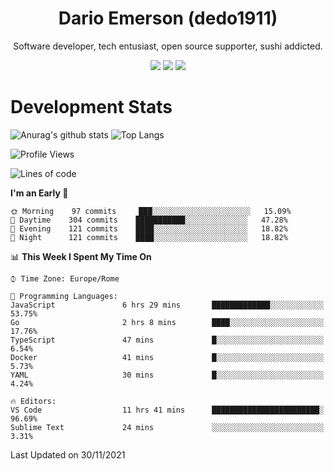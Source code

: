 <div align="center">
  
# Dario Emerson (dedo1911)
Software developer, tech entusiast, open source supporter, sushi addicted.

[![](https://img.shields.io/badge/-Linkedin-informational?style=for-the-badge&logo=linkedin&logoColor=white&color=2867B2)](http://linkedin.com/in/dedo1911)
[![](https://img.shields.io/badge/-Telegram-informational?style=for-the-badge&logo=telegram&logoColor=white&color=0088cc)](https://t.me/dedo1911)
[![](https://img.shields.io/badge/-Facebook-informational?style=for-the-badge&logo=facebook&logoColor=white&color=3b5998)](https://fb.com/dedo1911)

</div>

# Development Stats

![Anurag's github stats](https://github-readme-stats.vercel.app/api?username=dedo1911&count_private=true&show_icons=true&theme=chartreuse-dark)
![Top Langs](https://github-readme-stats.vercel.app/api/top-langs/?username=dedo1911&theme=chartreuse-dark&layout=compact)

<!--START_SECTION:waka-->
![Profile Views](http://img.shields.io/badge/Profile%20Views-1-blue)

![Lines of code](https://img.shields.io/badge/From%20Hello%20World%20I%27ve%20Written-70559%20lines%20of%20code-blue)

**I'm an Early 🐤** 

```text
🌞 Morning    97 commits     ███░░░░░░░░░░░░░░░░░░░░░░   15.09% 
🌆 Daytime    304 commits    ███████████░░░░░░░░░░░░░░   47.28% 
🌃 Evening    121 commits    ████░░░░░░░░░░░░░░░░░░░░░   18.82% 
🌙 Night      121 commits    ████░░░░░░░░░░░░░░░░░░░░░   18.82%

```


📊 **This Week I Spent My Time On** 

```text
⌚︎ Time Zone: Europe/Rome

💬 Programming Languages: 
JavaScript               6 hrs 29 mins       █████████████░░░░░░░░░░░░   53.75% 
Go                       2 hrs 8 mins        ████░░░░░░░░░░░░░░░░░░░░░   17.76% 
TypeScript               47 mins             █░░░░░░░░░░░░░░░░░░░░░░░░   6.54% 
Docker                   41 mins             █░░░░░░░░░░░░░░░░░░░░░░░░   5.73% 
YAML                     30 mins             █░░░░░░░░░░░░░░░░░░░░░░░░   4.24%

🔥 Editors: 
VS Code                  11 hrs 41 mins      ████████████████████████░   96.69% 
Sublime Text             24 mins             ░░░░░░░░░░░░░░░░░░░░░░░░░   3.31%

```


 Last Updated on 30/11/2021
<!--END_SECTION:waka-->

<!--
**dedo1911/dedo1911** is a ✨ _special_ ✨ repository because its `README.md` (this file) appears on your GitHub profile.

Here are some ideas to get you started:

- 🔭 I’m currently working on ...
- 🌱 I’m currently learning ...
- 👯 I’m looking to collaborate on ...
- 🤔 I’m looking for help with ...
- 💬 Ask me about ...
- 📫 How to reach me: ...
- 😄 Pronouns: ...
- ⚡ Fun fact: ...
-->
